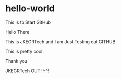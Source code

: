 # hello-world

This is to Start GitHub

Hello There

This is JKEGRTech and I am Just Testing out GITHUB. 

This is pretty cool. 

Thank you

JKEGRTech OUT! ^.^!
